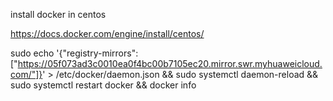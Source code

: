 install docker in centos

https://docs.docker.com/engine/install/centos/

sudo echo '{"registry-mirrors": ["https://05f073ad3c0010ea0f4bc00b7105ec20.mirror.swr.myhuaweicloud.com/"]}' > /etc/docker/daemon.json && sudo systemctl daemon-reload && sudo systemctl restart docker && docker info